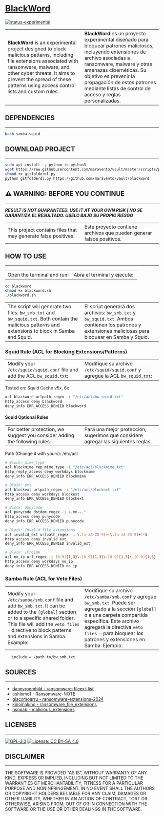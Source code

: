 # [BlackWord](https://www.maravento.com/)

[![status-experimental](https://img.shields.io/badge/status-experimental-orange.svg)](https://github.com/maravento/vault)

<!-- markdownlint-disable MD033 -->

<table width="100%">
  <tr>
    <td width="50%">
     <b>BlackWord</b> is an experimental project designed to block malicious patterns, including file extensions associated with ransomware, malware, and other cyber threats. It aims to prevent the spread of these patterns using access control lists and custom rules.
    </td>
    <td width="50%">
     <b>BlackWord</b> es un proyecto experimental diseñado para bloquear patrones maliciosos, incluyendo extensiones de archivo asociadas a ransomware, malware y otras amenazas cibernéticas. Su objetivo es prevenir la propagación de estos patrones mediante listas de control de acceso y reglas personalizadas.
    </td>
  </tr>
</table>

## DEPENDENCIES

---

```bash
bash samba squid
```

## DOWNLOAD PROJECT

---

```bash
sudo apt install -y python-is-python3
wget https://raw.githubusercontent.com/maravento/vault/master/scripts/python/gitfolderdl.py
chmod +x gitfolderdl.py
python gitfolderdl.py https://github.com/maravento/vault/blackword
```

## ⚠️ WARNING: BEFORE YOU CONTINUE

---

***RESULT IS NOT GUARANTEED. USE IT AT YOUR OWN RISK | NO SE GARANTIZA EL RESULTADO. USELO BAJO SU PROPIO RIESGO***

<table width="100%">
  <tr>
    <td width="50%">
     This project contains files that may generate false positives.
    </td>
    <td width="50%">
     Este proyecto contiene archivos que pueden generar falsos positivos.
    </td>
  </tr>
</table>

## HOW TO USE

---

<table width="100%">
  <tr>
    <td width="50%">
     Open the terminal and run:
    </td>
    <td width="50%">
     Abra el terminal y ejecute:
    </td>
  </tr>
</table>

```bash
cd blackword
chmod +x blackword.sh
./blackword.sh
```

<table width="100%">
  <tr>
    <td width="50%">
     The script will generate two files: <code>bw_smb.txt</code> and <code>bw_squid.txt</code>. Both contain the malicious patterns and extensions to block in Samba and Squid. 
    </td>
    <td width="50%">
     El script generará dos archivos: <code>bw_smb.txt</code> y <code>bw_squid.txt</code>. Ambos contienen los patrones y extensiones maliciosas para bloquear en Samba y Squid.
    </td>
  </tr>
</table>

### Squid Rule (ACL for Blocking Extensions/Patterns)

<table width="100%">
  <tr>
    <td width="50%">
     Modify your <code>/etc/squid/squid.conf</code> file and add the ACL <code>bw_squid.txt</code>:
    </td>
    <td width="50%">
     Modifique su archivo <code>/etc/squid/squid.conf</code> y agregue la ACL <code>bw_squid.txt</code>:
    </td>
  </tr>
</table>

Tested on: Squid Cache v5x, 6x

```bash
acl blackword urlpath_regex -i "/etc/acl/bw_squid.txt"
http_access deny blackword
deny_info ERR_ACCESS_DENIED blackword
```

#### Squid Optional Rules

<table width="100%">
  <tr>
    <td width="50%">
     For better protection, we suggest you consider adding the following rules:
    </td>
    <td width="50%">
     Para una mejor protección, sugerimos que considere agregar las siguientes reglas:
    </td>
  </tr>
</table>

Path (Change it with yours): /etc/acl

```bash
# Block: mime_type
acl blockmime rep_mime_type -i "/etc/acl/blockmime.txt"
http_reply_access deny workdays blockmime
deny_info ERR_ACCESS_DENIED blockmime

# Block: ext
acl blockext urlpath_regex -i "/etc/acl/blockext.txt"
http_access deny workdays blockext
deny_info ERR_ACCESS_DENIED blockext

# Block: punycode
acl punycode dstdom_regex -i \.xn--.*
http_access deny punycode
deny_info ERR_ACCESS_DENIED punycode

# Block: Invalid file extensions 
acl invalid_ext urlpath_regex -i \.[a-zA-Z0-9]+(\.[a-zA-Z0-9]+)*$
http_access deny invalid_ext
deny_info ERR_ACCESS_DENIED invalid_ext

# Block: IP/CIDR
acl no_ip url_regex -i [0-9]{1,3}\.[0-9]{1,3}\.[0-9]{1,3}\.[0-9]{1,3}
http_access deny workdays no_ip
deny_info ERR_ACCESS_DENIED no_ip
```

### Samba Rule (ACL for Veto Files)

<table width="100%">
  <tr>
    <td width="50%">
     Modify your <code>/etc/samba/smb.conf</code> file and add <code>bw_smb.txt</code>. It can be added to the <code>[global]</code> section or to a specific shared folder. This file will add the <code>veto files =</code> directive to block patterns and extensions in Samba. Example:
    </td>
    <td width="50%">
     Modifique su archivo <code>/etc/samba/smb.conf</code> y agregue <code>bw_smb.txt</code>. Puede ser agregado a la sección <code>[global]</code> o a una carpeta compartida específica. Este archivo agregará la directiva <code>veto files =</code> para bloquear los patrones y extensiones en Samba. Ejemplo:
    </td>
  </tr>
</table>

```bash
   include = /path_to/bw_smb.txt
```

## SOURCES

---

- [dannyroemhild - ransomware-fileext-list](https://github.com/dannyroemhild/ransomware-fileext-list/blob/master/fileextlist.txt)
- [eshlomo1 - Ransomware-NOTE](https://github.com/eshlomo1/Ransomware-NOTE/blob/main/ransomware-extension-list.txt)
- [giacomoarru - ransomware-extensions-2024](https://github.com/giacomoarru/ransomware-extensions-2024/blob/main/ransomware-extensions.txt)
- [kinomakino - ransomware_file_extensions](https://github.com/kinomakino/ransomware_file_extensions/blob/master/extensions.csv)
- [nspoab - malicious_extensions](https://github.com/nspoab/malicious_extensions/blob/main/list1)

## LICENSES

---

[![GPL-3.0](https://img.shields.io/badge/License-GPLv3-blue.svg)](https://www.gnu.org/licenses/gpl.txt)
[![License: CC BY-SA 4.0](https://img.shields.io/badge/License-CC_BY--SA_4.0-lightgrey.svg)](https://creativecommons.org/licenses/by-sa/4.0/)

## DISCLAIMER

---

THE SOFTWARE IS PROVIDED "AS IS", WITHOUT WARRANTY OF ANY KIND, EXPRESS OR IMPLIED, INCLUDING BUT NOT LIMITED TO THE WARRANTIES OF MERCHANTABILITY, FITNESS FOR A PARTICULAR PURPOSE AND NONINFRINGEMENT. IN NO EVENT SHALL THE AUTHORS OR COPYRIGHT HOLDERS BE LIABLE FOR ANY CLAIM, DAMAGES OR OTHER LIABILITY, WHETHER IN AN ACTION OF CONTRACT, TORT OR OTHERWISE, ARISING FROM, OUT OF OR IN CONNECTION WITH THE SOFTWARE OR THE USE OR OTHER DEALINGS IN THE SOFTWARE.
